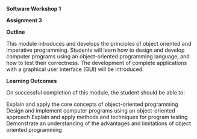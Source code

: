 **Software Workshop 1**

**Assignment 3**

**Outline**

This module introduces and develops the principles of object oriented and imperative programming. Students will learn how to design and develop computer programs using an object-oriented programming language, and how to test their correctness. The development of complete applications with a graphical user interface (GUI) will be introduced.

**Learning Outcomes**

On successful completion of this module, the student should be able to:

Explain and apply the core concepts of object-oriented programming Design and implement computer programs using an object-oriented approach Explain and apply methods and techniques for program testing Demonstrate an understanding of the advantages and limitations of object oriented programming
